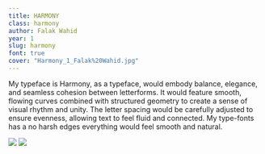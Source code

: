 ```yaml
---
title: HARMONY
class: harmony
author: Falak Wahid
year: 1
slug: harmony
font: true
cover: "Harmony_1_Falak%20Wahid.jpg"
---
```


My typeface is Harmony, as a typeface, would embody balance, elegance, and seamless cohesion between letterforms. It would feature smooth, flowing curves combined with structured geometry to create a sense of visual rhythm and unity. The letter spacing would be carefully adjusted to ensure evenness, allowing text to feel fluid and connected. My type-fonts has a no harsh edges everything would feel smooth and natural.

![](/images/Harmony_1_Falak%20Wahid.jpg)
![](/images/Harmony_2_Falak%20Wahid.jpg)
